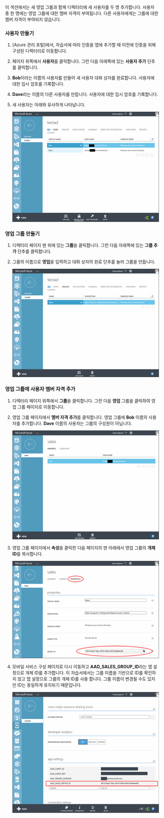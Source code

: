 이 섹션에서는 새 영업 그룹과 함께 디렉터리에 새 사용자를 두 명 추가합니다. 사용자 중 한 명에는 영업 그룹에 대한 멤버 자격이 부여됩니다. 다른 사용자에게는 그룹에 대한 멤버 자격이 부여되지 않습니다.

### 사용자 만들기


1. [Azure 관리 포털]에서, 자습서에 따라 인증을 앱에 추가할 때 이전에 인증을 위해 구성된 디렉터리로 이동합니다.
2. 페이지 위쪽에서 **사용자**를 클릭합니다. 그런 다음 아래쪽에 있는 **사용자 추가** 단추를 클릭합니다. 
3. **Bob**이라는 이름의 사용자를 만들어 새 사용자 대화 상자를 완료합니다. 사용자에 대한 임시 암호를 기록합니다. 
4. **Dave**라는 이름의 다른 사용자를 만듭니다. 사용자에 대한 임시 암호를 기록합니다.
5. 새 사용자는 아래와 유사하게 나타납니다.

    ![](./media/mobile-services-aad-rbac-create-sales-group/users.png)


### 영업 그룹 만들기


1. 디렉터리 페이지 맨 위에 있는 **그룹**을 클릭합니다. 그런 다음 아래쪽에 있는 **그룹 추가** 단추를 클릭합니다. 
2. 그룹의 이름으로 **영업**을 입력하고 대화 상자의 완료 단추를 눌러 그룹을 만듭니다. 

    ![](./media/mobile-services-aad-rbac-create-sales-group/sales-group.png)

### 영업 그룹에 사용자 멤버 자격 추가


1. 디렉터리 페이지 위쪽에서 **그룹**을 클릭합니다. 그런 다음 **영업** 그룹을 클릭하여 영업 그룹 페이지로 이동합니다. 
2. 영업 그룹 페이지에서 **멤버 자격 추가**를 클릭합니다. 영업 그룹에 **Bob** 이름의 사용자를 추가합니다. **Dave** 이름의 사용자는 그룹의 구성원이 아닙니다.

    ![](./media/mobile-services-aad-rbac-create-sales-group/group-membership.png)

3. 영업 그룹 페이지에서 **속성**을 클릭한 다음 페이지의 맨 아래에서 영업 그룹의 **개체 ID**를 복사합니다.

   
    ![](./media/mobile-services-aad-rbac-create-sales-group/sales-group-id.png)

4. 모바일 서비스 구성 페이지로 다시 이동하고 **AAD\_SALES\_GROUP\_ID**라는 앱 설정으로 개체 ID를 추가합니다. 이 자습서에서는 그룹 이름을 기반으로 ID를 확인하지 않고 앱 설정으로 그룹의 개체 ID를 사용 합니다. 그룹 이름이 변경될 수도 있지만 ID는 동일하게 유지되기 때문입니다.

    ![](./media/mobile-services-aad-rbac-create-sales-group/sales-group-id-app-setting.png)

<!---HONumber=Oct15_HO3-->